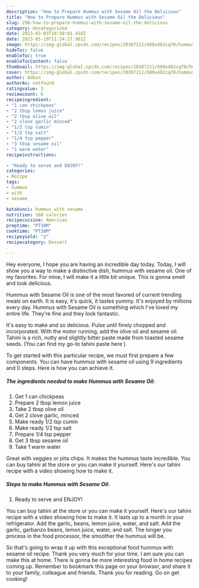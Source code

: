 ```yaml
---
description: "How to Prepare Hummus with Sesame Oil the Delicious"
title: "How to Prepare Hummus with Sesame Oil the Delicious"
slug: 298-how-to-prepare-hummus-with-sesame-oil-the-delicious
category: Uncategorized
date: 2023-03-03T18:50:01.418Z
date: 2023-05-19T11:24:27.961Z
image: https://img-global.cpcdn.com/recipes/20307211/680x482cq70/hummus-with-sesame-oil-recipe-main-photo.jpg
hideToc: false
enableToc: true
enableTocContent: false
thumbnail: https://img-global.cpcdn.com/recipes/20307211/680x482cq70/hummus-with-sesame-oil-recipe-main-photo.jpg
cover: https://img-global.cpcdn.com/recipes/20307211/680x482cq70/hummus-with-sesame-oil-recipe-main-photo.jpg
author: Admin
authorAv: notfound
ratingvalue: 3
reviewcount: 6
recipeingredient:
- "1 can chickpeas"
- "2 tbsp lemon juice"
- "2 tbsp olive oil"
- "2 clove garlic minced"
- "1/2 tsp cumin"
- "1/2 tsp salt"
- "1/4 tsp pepper"
- "3 tbsp sesame oil"
- "1 warm water"
recipeinstructions:

- "Ready to serve and ENJOY!"
categories:
- Recipe
tags:
- hummus
- with
- sesame

katakunci: hummus with sesame 
nutrition: 168 calories
recipecuisine: American
preptime: "PT10M"
cooktime: "PT38M"
recipeyield: "2"
recipecategory: Dessert

---
```



Hey everyone, I hope you are having an incredible day today. Today, I will show you a way to make a distinctive dish, hummus with sesame oil. One of my favorites. For mine, I will make it a little bit unique. This is gonna smell and look delicious.

Hummus with Sesame Oil is one of the most favored of current trending meals on earth. It is easy, it's quick, it tastes yummy. It's enjoyed by millions every day. Hummus with Sesame Oil is something which I've loved my entire life. They're fine and they look fantastic.

It&#39;s easy to make and so delicious. Pulse until finely chopped and incorporated. With the motor running, add the olive oil and sesame oil. Tahini is a rich, nutty and slightly bitter paste made from toasted sesame seeds. (You can find my go-to tahini paste here ).


To get started with this particular recipe, we must first prepare a few components. You can have hummus with sesame oil using 9 ingredients and 0 steps. Here is how you can achieve it.

<!--inarticleads1-->

##### The ingredients needed to make Hummus with Sesame Oil:

1. Get 1 can chickpeas
1. Prepare 2 tbsp lemon juice
1. Take 2 tbsp olive oil
1. Get 2 clove garlic, minced
1. Make ready 1/2 tsp cumin
1. Make ready 1/2 tsp salt
1. Prepare 1/4 tsp pepper
1. Get 3 tbsp sesame oil
1. Take 1 warm water


Great with veggies or pita chips. It makes the hummus taste incredible. You can buy tahini at the store or you can make it yourself. Here&#39;s our tahini recipe with a video showing how to make it. 

<!--inarticleads2-->

##### Steps to make Hummus with Sesame Oil:


1. Ready to serve and ENJOY!

You can buy tahini at the store or you can make it yourself. Here&#39;s our tahini recipe with a video showing how to make it. It lasts up to a month in your refrigerator. Add the garlic, beans, lemon juice, water, and salt: Add the garlic, garbanzo beans, lemon juice, water, and salt. The longer you process in the food processor, the smoother the hummus will be. 

So that's going to wrap it up with this exceptional food hummus with sesame oil recipe. Thank you very much for your time. I am sure you can make this at home. There is gonna be more interesting food in home recipes coming up. Remember to bookmark this page on your browser, and share it to your family, colleague and friends. Thank you for reading. Go on get cooking!
